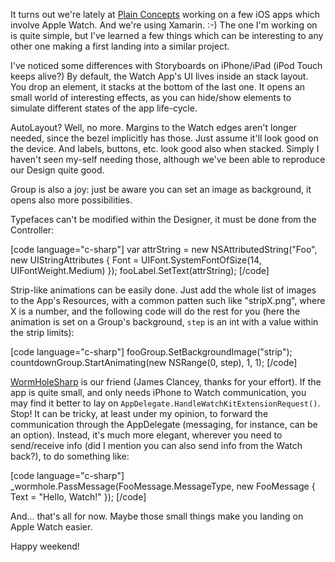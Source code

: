 It turns out we're lately at [Plain Concepts](http://www.plainconcepts.com) working on a few iOS apps which involve Apple Watch. And we're using Xamarin. :-) The one I'm working on is quite simple, but I've learned a few things which can be interesting to any other one making a first landing into a similar project.

I've noticed some differences with Storyboards on iPhone/iPad (iPod Touch keeps alive?) By default, the Watch App's UI lives inside an stack layout. You drop an element, it stacks at the bottom of the last one. It opens an small world of interesting effects, as you can hide/show elements to simulate different states of the app life-cycle.

AutoLayout? Well, no more. Margins to the Watch edges aren't longer needed, since the bezel implicitly has those. Just assume it'll look good on the device. And labels, buttons, etc. look good also when stacked. Simply I haven't seen my-self needing those, although we've been able to reproduce our Design quite good.

Group is also a joy: just be aware you can set an image as background, it opens also more possibilities.

Typefaces can't be modified within the Designer, it must be done from the Controller:

[code language="c-sharp"]
var attrString = new NSAttributedString("Foo", 
    new UIStringAttributes 
    { 
        Font = UIFont.SystemFontOfSize(14, UIFontWeight.Medium) 
    });
fooLabel.SetText(attrString);
[/code]

Strip-like animations can be easily done. Just add the whole list of images to the App's Resources, with a common patten such like "stripX.png", where X is a number, and the following code will do the rest for you (here the animation is set on a Group's background, `step` is an int with a value within the strip limits):

[code language="c-sharp"]
fooGroup.SetBackgroundImage("strip");
countdownGroup.StartAnimating(new NSRange(0, step), 1, 1);
[/code]

[WormHoleSharp](https://github.com/Clancey/WormHoleSharp) is our friend (James Clancey, thanks for your effort). If the app is quite small, and only needs iPhone to Watch communication, you may find it better to lay on `AppDelegate.HandleWatchKitExtensionRequest()`. Stop! It can be tricky, at least under my opinion, to forward the communication through the AppDelegate (messaging, for instance, can be an option). Instead, it's much more elegant, wherever you need to send/receive info (did I mention you can also send info from the Watch back?), to do something like:

[code language="c-sharp"]
_wormhole.PassMessage(FooMessage.MessageType, 
    new FooMessage 
    { 
        Text = "Hello, Watch!" 
    });
[/code]

And... that's all for now. Maybe those small things make you landing on Apple Watch easier.

Happy weekend!
